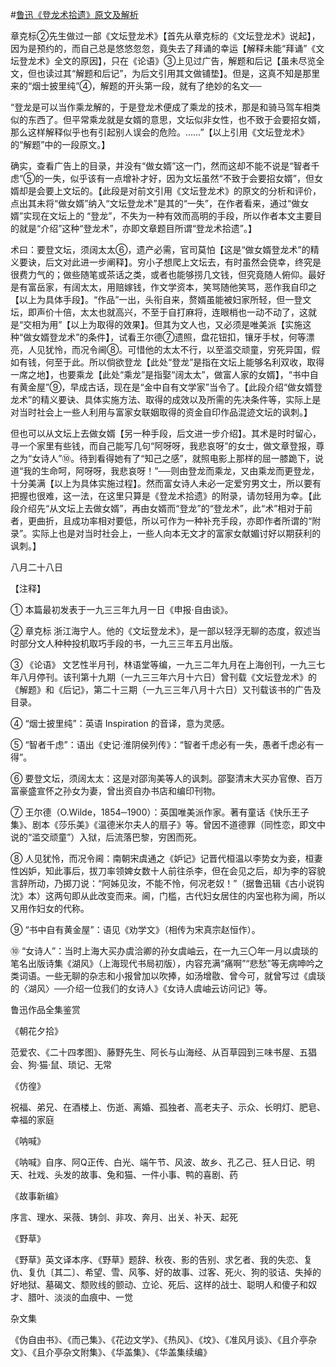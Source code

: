 #[鲁迅《登龙术拾遗》原文及解析](https://www.vrrw.net/wx/8175.html)

章克标②先生做过一部《文坛登龙术》【首先从章克标的《文坛登龙术》说起】，因为是预约的，而自己总是悠悠忽忽，竟失去了拜诵的幸运【解释未能“拜诵”《文坛登龙术》全文的原因】，只在《论语》③上见过广告，解题和后记【虽未尽览全文，但也读过其“解题和后记”，为后文引用其文做铺垫】。但是，这真不知是那里来的“烟士披里纯”④，解题的开头第一段，就有了绝妙的名文──

“登龙是可以当作乘龙解的，于是登龙术便成了乘龙的技术，那是和骑马驾车相类似的东西了。但平常乘龙就是女婿的意思，文坛似非女性，也不致于会要招女婿，那么这样解释似乎也有引起别人误会的危险。……”【以上引用《文坛登龙术》的“解题”中的一段原文。】

确实，查看广告上的目录，并没有“做女婿”这一门，然而这却不能不说是“智者千虑”⑤的一失，似乎该有一点增补才好，因为文坛虽然“不致于会要招女婿”，但女婿却是会要上文坛的。【此段是对前文引用《文坛登龙术》的原文的分析和评价，点出其未将“做女婿”纳入“文坛登龙术”是其的“一失”，在作者看来，通过“做女婿”实现在文坛上的 “登龙”，不失为一种有效而高明的手段，所以作者本文主要目的就是“介绍”这种“登龙术”，亦即文章题目所谓“登龙术拾遗”。】



术曰：要登文坛，须阔太太⑥，遗产必需，官司莫怕【这是“做女婿登龙术”的精义要诀，后文对此进一步阐释】。穷小子想爬上文坛去，有时虽然会侥幸，终究是很费力气的；做些随笔或茶话之类，或者也能够捞几文钱，但究竟随人俯仰。最好是有富岳家，有阔太太，用赔嫁钱，作文学资本，笑骂随他笑骂，恶作我自印之【以上为具体手段】。“作品”一出，头衔自来，赘婿虽能被妇家所轻，但一登文坛，即声价十倍，太太也就高兴，不至于自打麻将，连眼梢也一动不动了，这就是“交相为用”【以上为取得的效果】。但其为文人也，又必须是唯美派【实施这种“做女婿登龙术”的条件】，试看王尔德⑦遗照，盘花钮扣，镶牙手杖，何等漂亮，人见犹怜，而况令阃⑧。可惜他的太太不行，以至滥交顽童，穷死异国，假如有钱，何至于此。所以倘欲登龙【此处“登龙”是指在文坛上能够名利双收，取得一席之地】，也要乘龙【此处“乘龙”是指娶“阔太太”，做富人家的女婿】，“书中自有黄金屋”⑨，早成古话，现在是“金中自有文学家”当令了。【此段介绍“做女婿登龙术”的精义要诀、具体实施方法、取得的成效以及所需的先决条件等，实际上是对当时社会上一些人利用与富家女联姻取得的资金自印作品混迹文坛的讽刺。】

但也可以从文坛上去做女婿【另一种手段，后文进一步介绍】。其术是时时留心，寻一个家里有些钱，而自己能写几句“阿呀呀，我悲哀呀”的女士，做文章登报，尊之为“女诗人”⑩。待到看得她有了“知己之感”，就照电影上那样的屈一膝跪下，说道“我的生命呵，阿呀呀，我悲哀呀！”──则由登龙而乘龙，又由乘龙而更登龙，十分美满【以上为具体实施过程】。然而富女诗人未必一定爱穷男文士，所以要有把握也很难，这一法，在这里只算是《登龙术拾遗》的附录，请勿轻用为幸。【此段介绍先“从文坛上去做女婿”，再由女婿而“登龙”的“登龙术”，此“术”相对于前者，更曲折，且成功率相对要低，所以可作为一种补充手段，亦即作者所谓的“附录”。实际上也是对当时社会上，一些人向本无文才的富家女献媚讨好以期获利的讽刺。】

八月二十八日





【注释】

① 本篇最初发表于一九三三年九月一日《申报·自由谈》。

② 章克标 浙江海宁人。他的《文坛登龙术》，是一部以轻浮无聊的态度，叙述当时部分文人种种投机取巧手段的书，一九三三年五月出版。

③ 《论语》 文艺性半月刊，林语堂等编，一九三二年九月在上海创刊，一九三七年八月停刊。该刊第十九期（一九三三年六月十六日）曾刊载《文坛登龙术》的《解题》和《后记》，第二十三期（一九三三年八月十六日）又刊载该书的广告及目录。

④ “烟士披里纯”：英语 Inspiration 的音译，意为灵感。

⑤ “智者千虑”：语出《史记·淮阴侯列传》：“智者千虑必有一失，愚者千虑必有一得”。

⑥ 要登文坛，须阔太太：这是对邵洵美等人的讽刺。邵娶清末大买办官僚、百万富豪盛宣怀之孙女为妻，曾出资自办书店和编印刊物。

⑦ 王尔德（O.Wilde，1854─1900）：英国唯美派作家。著有童话《快乐王子集》、剧本《莎乐美》《温德米尔夫人的扇子》等。曾因不道德罪（同性恋，即文中说的“滥交顽童”）入狱，后流落巴黎，穷困而死。

⑧ 人见犹怜，而况令阃：南朝宋虞通之《妒记》记晋代桓温以李势女为妾，桓妻性凶妒，知此事后，拔刀率领婢女数十人前往杀李，但在会见之后，却为李的容貌言辞所动，乃掷刀说：“阿姊见汝，不能不怜，何况老奴！”（据鲁迅辑《古小说钩沈》本）这两句即从此改变而来。阃，门槛，古代妇女居住的内室也称为阃，所以又用作妇女的代称。

⑨ “书中自有黄金屋”：语见《劝学文》（相传为宋真宗赵恒作）。

⑩ “女诗人”：当时上海大买办虞洽卿的孙女虞岫云，在一九三〇年一月以虞琰的笔名出版诗集《湖风》（上海现代书局初版），内容充满“痛啊”“悲愁”等无病呻吟之类词语。一些无聊的杂志和小报曾加以吹捧，如汤增敭、曾今可，就曾写过《虞琰的〈湖风〉──介绍一位我们的女诗人》《女诗人虞岫云访问记》等。

鲁迅作品全集鉴赏

《朝花夕拾》

范爱农、《二十四孝图》、藤野先生、阿长与山海经、从百草园到三味书屋、五猖会、狗·猫·鼠、琐记、无常

《仿徨》

祝福、弟兄、在酒楼上、伤逝、离婚、孤独者、高老夫子、示众、长明灯、肥皂、幸福的家庭

《呐喊》

《呐喊》自序、阿Q正传、白光、端午节、风波、故乡、孔乙己、狂人日记、明天、社戏、头发的故事、兔和猫、一件小事、鸭的喜剧、药

《故事新编》

序言、理水、采薇、铸剑、非攻、奔月、出关、补天、起死

《野草》

《野草》英文译本序、《野草》题辞、秋夜、影的告别、求乞者、我的失恋、复仇、复仇〔其二〕、希望、雪、风筝、好的故事、过客、死火、狗的驳诘、失掉的好地狱、墓碣文、颓败线的颤动、立论、死后、这样的战士、聪明人和傻子和奴才、腊叶、淡淡的血痕中、一觉

杂文集

《伪自由书》、《而己集》、《花边文学》、《热风》、《坟》、《准风月谈》、《且介亭杂文》、《且介亭杂文附集》、《华盖集》、《华盖集续编》

